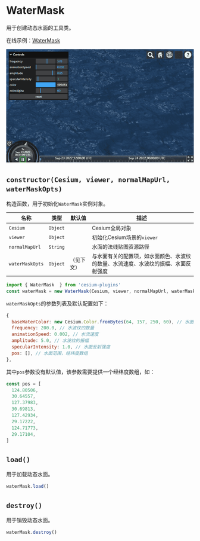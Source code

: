 # WaterMask

用于创建动态水面的工具类。

在线示例：[WaterMask](https://syzdev.cn/cesium-plugins/example/WaterMask.html)

![WaterMask](/screenshot/WaterMask.png)

## `constructor(Cesium, viewer, normalMapUrl, waterMaskOpts)`

构造函数，用于初始化`WaterMask`实例对象。

| 名称            | 类型       | 默认值   | 描述                      |
| ------------- | -------- | ----- | ----------------------- |
| `Cesium`      | `Object` |       | Cesium全局对象              |
| `viewer`      | `Object` |       | 初始化Cesium场景的`viewer`    |
| `normalMapUrl`         | `String` |       | 水面的法线贴图资源路径           |
| `waterMaskOpts` | `Object` | （见下文） | 与水面有关的配置项，如水面颜色、水波纹的数量、水流速度、水波纹的振幅、水面反射强度 |

```javascript
import { WaterMask  } from 'cesium-plugins'
const waterMask = new WaterMask(Cesium, viewer, normalMapUrl, waterMaskOpts)
```

`waterMaskOpts`的参数列表及默认配置如下：

```javascript
{
  baseWaterColor: new Cesium.Color.fromBytes(64, 157, 250, 60), // 水面颜色：rgba
  frequency: 200.0, // 水波纹的数量
  animationSpeed: 0.002, // 水流速度
  amplitude: 5.0, // 水波纹的振幅
  specularIntensity: 1.0, // 水面反射强度
  pos: [], // 水面范围，经纬度数组
},
```

其中`pos`参数没有默认值，该参数需要提供一个经纬度数组，如：

```javascript
const pos = [
  124.80506,
  30.64557,
  127.37983,
  30.69813,
  127.42934,
  29.17222,
  124.71773,
  29.17104,
]
```

## `load()`

用于加载动态水面。

```javascript
waterMask.load()
```

## `destroy()`

用于销毁动态水面。

```javascript
waterMask.destroy()
```